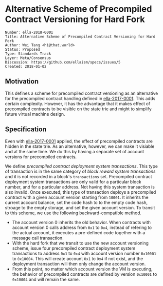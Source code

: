 # Alternative Scheme of Precompiled Contract Versioning for Hard Fork

    Number: ella-2018-0001
    Title: Alternative Scheme of Precompiled Contract Versioning for Hard Fork
    Author: Wei Tang <hi@that.world>
    Status: Proposed
    Type: Standards Track
    Layer: Meta/Consensus
    Discussion: https://github.com/ellaism/specs/issues/5
    Created: 2018-01-02
    
## Motivation

This defines a scheme for precompiled contract versioning as an alternative for the precompiled contract handling defined in [ella-2017-0001](./2017-0001-account-version.md). This adds certain complexity. However, it has the advantage that it makes effect of precompiled contracts to be visible on the state trie and might to simplify future virtual machine design.

## Specification

Even with [ella-2017-0001](./2017-0001-account-version.md) applied, the effect of precompiled contracts are hidden in the state trie. As an alternative, however, we can make it visiable and at the same time. We do this by having a separate set of account versions for precompiled contracts.

We define *precompiled contract deployment system transactions*. This type of transaction is in the same category of *block reward system transactions* and it is not recorded in a block's `transactions` set. Precompiled contract deployment system transactions are only valid for a particular block number, and for a particular address. Not having this system transaction is also invalid. Once executed, this type of transaction deploys a precompiled contract with a given account version starting from `10001`. It inherits the current account balance, set the code hash to to the empty code hash, stroage to the empty storage, and set the given account version. To transit to this scheme, we use the following backward-compatible method.

* The account version 0 inherits the old behavior. When contracts with account version 0 calls address from `0x1` to `0x4`, instead of refering to the actual account, it executes a pre-defined code together with a message call transaction.
* With the hard fork that we transit to use the new account versioning scheme, issue four precompiled contract deployment system transactions to address `0x1` to `0x4` with account version number `0x10001` to `0x10004`. This will create account `0x1` to `0x4` if not exist, and the deployment transaction will then only change the account version.
* From this point, no matter which account version the VM is executing, the behavior of precompiled contracts are defined by version `0x10001` to `0x10004` and will remain the same.
